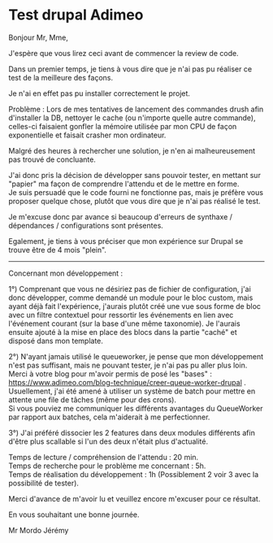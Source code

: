 # Test drupal Adimeo

Bonjour Mr, Mme,

J'espère que vous lirez ceci avant de commencer la review de code.

Dans un premier temps, je tiens à vous dire que je n'ai pas pu réaliser ce test de la meilleure des façons.

Je n'ai en effet pas pu installer correctement le projet.

Problème : Lors de mes tentatives de lancement des commandes drush afin d'installer la DB, nettoyer le cache (ou n'importe quelle autre commande), celles-ci faisaient gonfler la mémoire utilisée par mon CPU de façon exponentielle et faisait crasher mon ordinateur.

Malgré des heures à rechercher une solution, je n'en ai malheureusement pas trouvé de concluante.

J'ai donc pris la décision de développer sans pouvoir tester, en mettant sur "papier" ma façon de comprendre l'attendu et de le mettre en forme.  
Je suis persuadé que le code fourni ne fonctionne pas, mais je préfère vous proposer quelque chose, plutôt que vous dire que je n'ai pas réalisé le test.

Je m'excuse donc par avance si beaucoup d'erreurs de synthaxe / dépendances / configurations sont présentes.

Egalement, je tiens à vous préciser que mon expérience sur Drupal se trouve être de 4 mois "plein".

-------------------------------------

Concernant mon développement :

1°) Comprenant que vous ne désiriez pas de fichier de configuration, j'ai donc développer, comme demandé un module pour le bloc custom, mais ayant déjà fait l'expérience, j'aurais plutôt créé une vue sous forme de bloc avec un filtre contextuel pour ressortir les événements en lien avec l'événement courant (sur la base d'une même taxonomie). Je l'aurais ensuite ajouté à la mise en place des blocs dans la partie "caché" et disposé dans mon template.

2°) N'ayant jamais utilisé le queueworker, je pense que mon développement n'est pas suffisant, mais ne pouvant tester, je n'ai pas pu aller plus loin.  
Merci à votre blog pour m'avoir permis de posé les "bases" : https://www.adimeo.com/blog-technique/creer-queue-worker-drupal .  
Usuellement, j'ai été amené à utiliser un système de batch pour mettre en attente une file de tâches (même pour des crons).  
Si vous pouviez me communiquer les différents avantages du QueueWorker par rapport aux batches, cela m'aiderait à me perfectionner.

3°) J'ai préféré dissocier les 2 features dans deux modules différents afin d'être plus scallable si l'un des deux n'était plus d'actualité.

Temps de lecture / compréhension de l'attendu : 20 min.  
Temps de recherche pour le problème me concernant : 5h.  
Temps de réalisation du développement : 1h (Possiblement 2 voir 3 avec la possibilité de tester).  

Merci d'avance de m'avoir lu et veuillez encore m'excuser pour ce résultat.

En vous souhaitant une bonne journée.

Mr Mordo Jérémy
